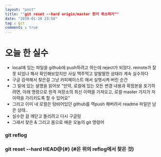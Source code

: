 ```yaml
---
layout: "post"
title: ""git reset --hard origin/master 한거 취소하기""
date: "2019-01-10 23:58"
tag : git
comments : true
---
```


# 오늘 한 실수
- local에 있는 파일을 github에 push하려고 하는데 reject가 되었다. remote가 잘 못 되었나 해서 확인해보았지만 사실 맥주먹고 알딸딸한 상태라 계속 실수하다
- 구글 검색해서 찾은걸 그냥 카피페이스트 해서 실행시켜 버린 순간
- 그 밑에 있는 설명을 읽어보 "만약, 로컬에 있는 모든 변경 내용과 확정본을 포기하려면, 아래 명령으로 원격 저장소의 최신 이력을 가져오고, 로컬 master 가지가 저 이력을 가리키도록 할 수 있어요"
- 그리고 이미 내 로컬은 텅비어있던 github를 역push 해버려서 readme 파일만 남은 상태..
- 실수한 걸 깨닫고 돌리려고 다시 구글링
- 그래서 찾은 & 그리고 몸으로 배운 오늘의 git 명령어

### git reflog

### git reset --hard HEAD@{#} (#은 위의 reflog에서 찾은 것)
